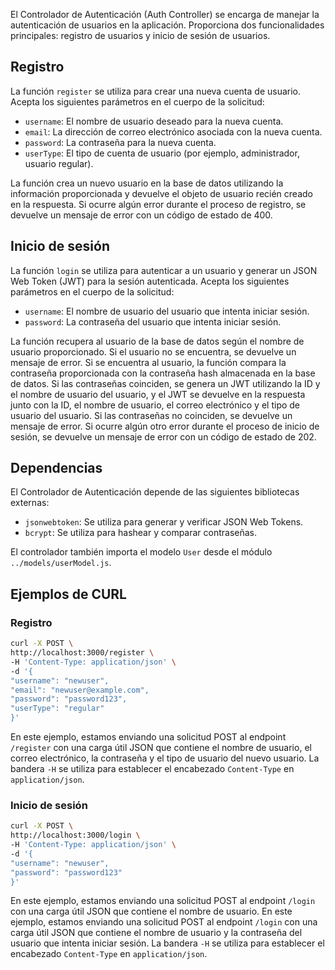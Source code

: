 El Controlador de Autenticación (Auth Controller) se encarga de manejar la autenticación de usuarios en la aplicación. Proporciona dos funcionalidades principales: registro de usuarios y inicio de sesión de usuarios.

## Registro

La función `register` se utiliza para crear una nueva cuenta de usuario. Acepta los siguientes parámetros en el cuerpo de la solicitud:

- `username`: El nombre de usuario deseado para la nueva cuenta.
- `email`: La dirección de correo electrónico asociada con la nueva cuenta.
- `password`: La contraseña para la nueva cuenta.
- `userType`: El tipo de cuenta de usuario (por ejemplo, administrador, usuario regular).

La función crea un nuevo usuario en la base de datos utilizando la información proporcionada y devuelve el objeto de usuario recién creado en la respuesta. Si ocurre algún error durante el proceso de registro, se devuelve un mensaje de error con un código de estado de 400.

## Inicio de sesión

La función `login` se utiliza para autenticar a un usuario y generar un JSON Web Token (JWT) para la sesión autenticada. Acepta los siguientes parámetros en el cuerpo de la solicitud:

- `username`: El nombre de usuario del usuario que intenta iniciar sesión.
- `password`: La contraseña del usuario que intenta iniciar sesión.

La función recupera al usuario de la base de datos según el nombre de usuario proporcionado. Si el usuario no se encuentra, se devuelve un mensaje de error. Si se encuentra al usuario, la función compara la contraseña proporcionada con la contraseña hash almacenada en la base de datos. Si las contraseñas coinciden, se genera un JWT utilizando la ID y el nombre de usuario del usuario, y el JWT se devuelve en la respuesta junto con la ID, el nombre de usuario, el correo electrónico y el tipo de usuario del usuario. Si las contraseñas no coinciden, se devuelve un mensaje de error. Si ocurre algún otro error durante el proceso de inicio de sesión, se devuelve un mensaje de error con un código de estado de 202.

## Dependencias

El Controlador de Autenticación depende de las siguientes bibliotecas externas:

- `jsonwebtoken`: Se utiliza para generar y verificar JSON Web Tokens.
- `bcrypt`: Se utiliza para hashear y comparar contraseñas.

El controlador también importa el modelo `User` desde el módulo `../models/userModel.js`.

## Ejemplos de CURL

### Registro

```bash
curl -X POST \
http://localhost:3000/register \
-H 'Content-Type: application/json' \
-d '{
"username": "newuser",
"email": "newuser@example.com",
"password": "password123",
"userType": "regular"
}'
```

En este ejemplo, estamos enviando una solicitud POST al endpoint `/register` con una carga útil JSON que contiene el nombre de usuario, el correo electrónico, la contraseña y el tipo de usuario del nuevo usuario. La bandera `-H` se utiliza para establecer el encabezado `Content-Type` en `application/json`.

### Inicio de sesión

```bash
curl -X POST \
http://localhost:3000/login \
-H 'Content-Type: application/json' \
-d '{
"username": "newuser",
"password": "password123"
}'
```

En este ejemplo, estamos enviando una solicitud POST al endpoint `/login` con una carga útil JSON que contiene el nombre de usuario. En este ejemplo, estamos enviando una solicitud POST al endpoint `/login` con una carga útil JSON que contiene el nombre de usuario y la contraseña del usuario que intenta iniciar sesión. La bandera `-H` se utiliza para establecer el encabezado `Content-Type` en `application/json`.

